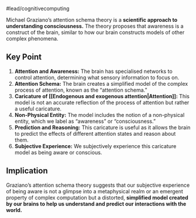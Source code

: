 #lead/cognitivecomputing

Michael Graziano’s attention schema theory is a **scientific approach to understanding consciousness.** The theory proposes that awareness is a construct of the brain, similar to how our brain constructs models of other complex phenomena.

## Key Point

1. **Attention and Awareness:** The brain has specialised networks to control attention, determining what sensory information to focus on.
2. **Attention Schema:** The brain creates a simplified model of the complex process of attention, known as the “attention schema.”
3. **Caricature of [[Endogenous and exogenous attention|Attention]]:** This model is not an accurate reflection of the process of attention but rather a useful caricature.
4. **Non-Physical Entity:** The model includes the notion of a non-physical entity, which we label as “awareness” or “consciousness.”
5. **Prediction and Reasoning:** This caricature is useful as it allows the brain to predict the effects of different attention states and reason about them.
6. **Subjective Experience:** We subjectively experience this caricature model as being aware or conscious.

## Implication

Graziano’s attention schema theory suggests that our subjective experience of being aware is not a glimpse into a metaphysical realm or an emergent property of complex computation but a distorted, **simplified model created by our brains to help us understand and predict our interactions with the world.**
